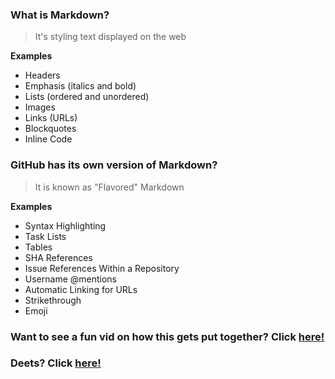 ### **What is Markdown?**
> It's styling text displayed on the web

**Examples**
- Headers
- Emphasis (italics and bold)
- Lists (ordered and unordered)
- Images
- Links (URLs)
- Blockquotes
- Inline Code

### **GitHub has its own version of Markdown?**
> It is known as "Flavored" Markdown

**Examples**
- Syntax Highlighting
- Task Lists
- Tables
- SHA References
- Issue References Within a Repository
- Username @mentions
- Automatic Linking for URLs
- Strikethrough
- Emoji

### Want to see a fun vid on how this gets put together? Click [here!](https://youtu.be/2MsN8gpT6jY)

### Deets? Click [here!](https://help.github.com/en/github/writing-on-github/basic-writing-and-formatting-syntax)
